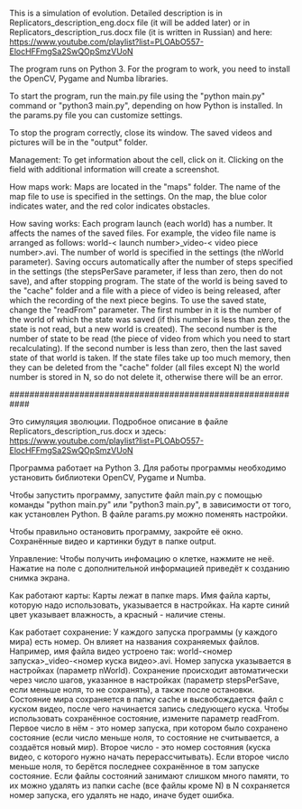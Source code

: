 This is a simulation of evolution. Detailed description is in Replicators_description_eng.docx file (it will be added later) or in Replicators_description_rus.docx file (it is written in Russian) and here: https://www.youtube.com/playlist?list=PLOAbO557-ElocHFFmgSa2SwQOpSmzVUoN

The program runs on Python 3.
For the program to work, you need to install the OpenCV, Pygame and Numba libraries.

To start the program, run the main.py file using the "python main.py" command or "python3 main.py", depending on how Python is installed.
In the params.py file you can customize settings.

To stop the program correctly, close its window.
The saved videos and pictures will be in the "output" folder.

Management:
To get information about the cell, click on it.
Clicking on the field with additional information will create a screenshot.

How maps work:
Maps are located in the "maps" folder. The name of the map file to use is specified in the settings. On the map, the blue color indicates water, and the red color indicates obstacles.

How saving works:
Each program launch (each world) has a number. It affects the names of the saved files. For example, the video file name is arranged as follows: world-< launch number>_video-< video piece number>.avi. The number of world is specified in the settings (the nWorld parameter).
Saving occurs automatically after the number of steps specified in the settings (the stepsPerSave parameter, if less than zero, then do not save), and after stopping program. The state of the world is being saved to the "cache" folder and a file with a piece of video is being released, after which the recording of the next piece begins.
To use the saved state, change the "readFrom" parameter. The first number in it is the number of the world of which the state was saved (if this number is less than zero, the state is not read, but a new world is created). The second number is the number of state to be read (the piece of video from which you need to start recalculating). If the second number is less than zero, then the last saved state of that world is taken.
If the state files take up too much memory, then they can be deleted from the "cache" folder (all files except N) the world number is stored in N, so do not delete it, otherwise there will be an error.

############################################################

Это симуляция зволюции. Подробное описание в файле Replicators_description_rus.docx и здесь: https://www.youtube.com/playlist?list=PLOAbO557-ElocHFFmgSa2SwQOpSmzVUoN

Программа работает на Python 3.
Для работы программы необходимо установить библиотеки OpenCV, Pygame и Numba.

Чтобы запустить программу, запустите файл main.py с помощью команды "python main.py" или "python3 main.py", в зависимости от того, как установлен Python.
В файле params.py можно поменять настройки.

Чтобы правильно остановить программу, закройте её окно.
Cохранённые видео и картинки будут в папке output.

Управление:
Чтобы получить инфомацию о клетке, нажмите не неё. Нажатие на поле с дополнительной информацией приведёт к созданию снимка экрана.

Как работают карты:
Карты лежат в папке maps. Имя файла карты, которую надо использовать, указывается в настройках. На карте синий цвет указывает влажность, а красный - наличие стены.

Как работает сохранение:
У каждого запуска программы (у каждого мира) есть номер. Он влияет на названия сохраняемых файлов. Например, имя файла видео устроено так: world-<номер запуска>_video-<номер куска видео>.avi. Номер запуска указывается в настройках (параметр nWorld).
Сохранение происходит автоматически через число шагов, указанное в настройках (параметр stepsPerSave, если меньше ноля, то не сохранять), а также после остановки. Cостояние мира сохраняется в папку cache и высвобождается файл с куском видео, после чего начинается запись следующего куска.
Чтобы использовать сохранённое состояние, измените параметр readFrom. Первое число в нём - это номер запуска, при котором было сохранено состояние (если число меньше ноля, то состояние не считывается, а создаётся новый мир). Второе число - это номер состояния (куска видео, с которого нужно начать перерассчитывать). Если второе число меньше ноля, то берётся последнее сохранённое в том запуске состояние.
Если файлы состояний занимают слишком много памяти, то их можно удалять из папки cache (все файлы кроме N) в N сохраняется номер запуска, его удалять не надо, иначе будет ошибка.
